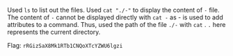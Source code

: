 Used `ls` to list out the files. Used `cat "./-"` to display the content of `-` file. The content of `-` cannot be displayed directly with `cat -` as - is used to add attributes to a command. Thus, used the path of the file `./-` with `cat` . `.` here represents the current directory. 

Flag: `rRGizSaX8Mk1RTb1CNQoXTcYZWU6lgzi`